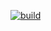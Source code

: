 [![build](https://github.com/enxzoq/rpbdis/actions/workflows/blank.yml/badge.svg?branch=lab2)](https://github.com/enxzoq/rpbdis/actions/workflows/blank.yml)
